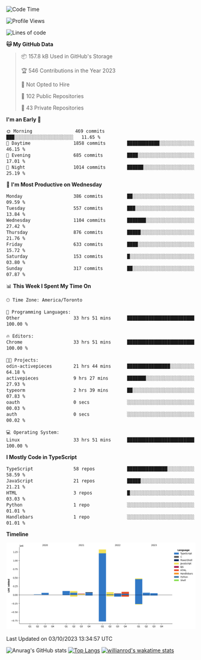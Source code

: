 <!--START_SECTION:waka-->
![Code Time](http://img.shields.io/badge/Code%20Time-676%20hrs%2048%20mins-blue)

![Profile Views](http://img.shields.io/badge/Profile%20Views-0-blue)

![Lines of code](https://img.shields.io/badge/From%20Hello%20World%20I%27ve%20Written-2.5%20million%20lines%20of%20code-blue)

**🐱 My GitHub Data** 

> 📦 157.8 kB Used in GitHub's Storage 
 > 
> 🏆 546 Contributions in the Year 2023
 > 
> 🚫 Not Opted to Hire
 > 
> 📜 102 Public Repositories 
 > 
> 🔑 43 Private Repositories 
 > 
**I'm an Early 🐤** 

```text
🌞 Morning                469 commits         ███░░░░░░░░░░░░░░░░░░░░░░   11.65 % 
🌆 Daytime                1858 commits        ████████████░░░░░░░░░░░░░   46.15 % 
🌃 Evening                685 commits         ████░░░░░░░░░░░░░░░░░░░░░   17.01 % 
🌙 Night                  1014 commits        ██████░░░░░░░░░░░░░░░░░░░   25.19 % 
```
📅 **I'm Most Productive on Wednesday** 

```text
Monday                   386 commits         ██░░░░░░░░░░░░░░░░░░░░░░░   09.59 % 
Tuesday                  557 commits         ███░░░░░░░░░░░░░░░░░░░░░░   13.84 % 
Wednesday                1104 commits        ███████░░░░░░░░░░░░░░░░░░   27.42 % 
Thursday                 876 commits         █████░░░░░░░░░░░░░░░░░░░░   21.76 % 
Friday                   633 commits         ████░░░░░░░░░░░░░░░░░░░░░   15.72 % 
Saturday                 153 commits         █░░░░░░░░░░░░░░░░░░░░░░░░   03.80 % 
Sunday                   317 commits         ██░░░░░░░░░░░░░░░░░░░░░░░   07.87 % 
```


📊 **This Week I Spent My Time On** 

```text
🕑︎ Time Zone: America/Toronto

💬 Programming Languages: 
Other                    33 hrs 51 mins      █████████████████████████   100.00 % 

🔥 Editors: 
Chrome                   33 hrs 51 mins      █████████████████████████   100.00 % 

🐱‍💻 Projects: 
odin-activepieces        21 hrs 44 mins      ████████████████░░░░░░░░░   64.18 % 
activepieces             9 hrs 27 mins       ███████░░░░░░░░░░░░░░░░░░   27.93 % 
typeorm                  2 hrs 39 mins       ██░░░░░░░░░░░░░░░░░░░░░░░   07.83 % 
oauth                    0 secs              ░░░░░░░░░░░░░░░░░░░░░░░░░   00.03 % 
auth                     0 secs              ░░░░░░░░░░░░░░░░░░░░░░░░░   00.02 % 

💻 Operating System: 
Linux                    33 hrs 51 mins      █████████████████████████   100.00 % 
```

**I Mostly Code in TypeScript** 

```text
TypeScript               58 repos            ███████████████░░░░░░░░░░   58.59 % 
JavaScript               21 repos            █████░░░░░░░░░░░░░░░░░░░░   21.21 % 
HTML                     3 repos             █░░░░░░░░░░░░░░░░░░░░░░░░   03.03 % 
Python                   1 repo              ░░░░░░░░░░░░░░░░░░░░░░░░░   01.01 % 
Handlebars               1 repo              ░░░░░░░░░░░░░░░░░░░░░░░░░   01.01 % 
```



**Timeline**

![Lines of Code chart](https://raw.githubusercontent.com/wise-introvert/wise-introvert/master/assets/bar_graph.png)


 Last Updated on 03/10/2023 13:34:57 UTC
<!--END_SECTION:waka-->

![Anurag's GitHub stats](https://github-readme-stats.vercel.app/api?username=wise-introvert&count_private=true&show_icons=true)
[![Top Langs](https://github-readme-stats.vercel.app/api/top-langs/?username=wise-introvert&langs_count=10)](https://github.com/anuraghazra/github-readme-stats)
[![willianrod's wakatime stats](https://github-readme-stats.vercel.app/api/wakatime?username=wiseintrovert)](https://github.com/anuraghazra/github-readme-stats)
